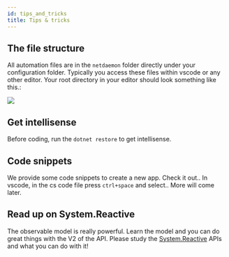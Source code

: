 ```yaml
---
id: tips_and_tricks
title: Tips & tricks
---
```

## The file structure

All automation files are in the `netdaemon` folder directly under your configuration folder. Typically you access these files within vscode or any other editor. Your root directory in your editor should look something like this.:

![](/img/docs/started/rootdir.png)

## Get intellisense

Before coding, run the `dotnet restore` to get intellisense.

## Code snippets

We provide some code snippets to create a new app. Check it out.. In vscode, in the cs code file press `ctrl+space` and select.. More will come later.

## Read up on System.Reactive

The observable model is really powerful. Learn the model and you can do great things with the V2 of the API. Please study the [System.Reactive](http://introtorx.com/) APIs and what you can do with it!

